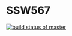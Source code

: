 # SSW567
[![build status of master](https://travis-ci.org/dingtongwang0/SSW567.svg?branch=master)](https://travis-ci.org/tsmith567/Triangle567)